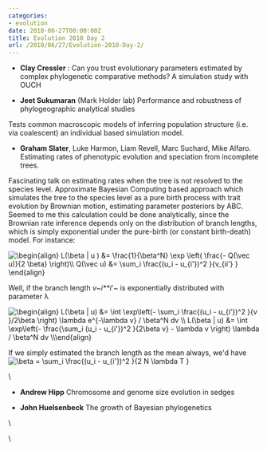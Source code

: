 ```yaml
---
categories:
- evolution
date: 2010-06-27T00:00:00Z
title: Evolution 2010 Day 2
url: /2010/06/27/Evolution-2010-Day-2/
---
```


-   **Clay Cressler** : Can you trust evolutionary parameters estimated
    by complex phylogenetic comparative methods? A simulation study with
    OUCH

-   **Jeet Sukumaran** (Mark Holder lab) Performance and robustness of
    phylogeographic analytical studies

Tests common macroscopic models of inferring population structure (i.e.
via coalescent) an individual based simulation model.

-   **Graham Slater**, Luke Harmon, Liam Revell, Marc Suchard, Mike
    Alfaro. Estimating rates of phenotypic evolution and speciation from
    incomplete trees.

Fascinating talk on estimating rates when the tree is not resolved to
the species level. Approximate Bayesian Computing based approach which
simulates the tree to the species level as a pure birth process with
trait evolution by Brownian motion, estimating parameter posteriors by
ABC. Seemed to me this calculation could be done analytically, since the
Brownian rate inference depends only on the distribution of branch
lengths, which is simply exponential under the pure-birth (or constant
birth-death) model. For instance:

![ \\begin{align} L(\\beta | u ) &= \\frac{1}{\\beta\^N} \\exp \\left(
\\frac{- Q(\\vec u)}{2 \\beta} \\right)\\\\ Q(\\vec u) &= \\sum\_i
\\frac{(u\_i - u\_{i'})\^2 }{v\_{ii'} } \\end{align}
](http://openwetware.org/images/math/2/9/4/294d88d35ebd9a564f9f93f531fdfa03.png)

Well, if the branch length *v*~*i**i*'~ is exponentially distributed
with parameter λ

![ \\begin{align} L(\\beta | u) &= \\int \\exp\\left(- \\sum\_i
\\frac{(u\_i - u\_{i'})\^2 }{v }/2\\beta \\right) \\lambda e\^{-\\lambda
v} / \\beta\^N dv \\\\ L(\\beta | u) &= \\int \\exp\\left(-
\\frac{\\sum\_i (u\_i - u\_{i'})\^2 }{2\\beta v} - \\lambda v \\right)
\\lambda / \\beta\^N dv \\\\\\end{align}
](http://openwetware.org/images/math/e/2/e/e2ec1a2a59f94c87a70a64983656c668.png)

If we simply estimated the branch length as the mean always, we'd have
![ \\beta = \\sum\_i \\frac{(u\_i - u\_{i'})\^2 }{2 N \\lambda T }
](http://openwetware.org/images/math/0/e/6/0e699e1dc4680e00fc6e8b5fb962a35e.png)

\

-   **Andrew Hipp** Chromosome and genome size evolution in sedges

-   **John Huelsenbeck** The growth of Bayesian phylogenetics

\

\

